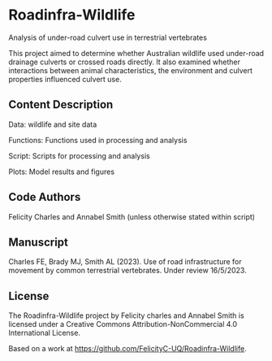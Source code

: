 # Roadinfra-Wildlife

Analysis of under-road culvert use in terrestrial vertebrates

This project aimed to determine whether Australian wildlife used under-road drainage culverts or crossed roads directly. It also examined whether interactions between animal characteristics, the environment and culvert properties influenced culvert use. 

## Content Description

Data: wildlife and site data 

Functions: Functions used in processing and analysis

Script: Scripts for processing and analysis

Plots: Model results and figures

## Code Authors

Felicity Charles and Annabel Smith (unless otherwise stated within script)

## Manuscript

Charles FE, Brady MJ, Smith AL (2023). Use of road infrastructure for movement by common terrestrial vertebrates. Under review 16/5/2023.

## License

The Roadinfra-Wildlife project by Felicity charles and Annabel Smith is licensed under a Creative Commons Attribution-NonCommercial 4.0 International License.

Based on a work at https://github.com/FelicityC-UQ/Roadinfra-Wildlife.


